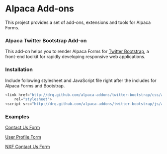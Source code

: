 Alpaca Add-ons
=============

This project provides a set of add-ons, extensions and tools for Alpaca Forms.

### Alpaca Twitter Bootstrap Add-on

This add-on helps you to render Alpaca Forms for [Twitter Bootstrap](http://twitter.github.com/bootstrap/), a front-end toolkit for rapidly developing responsive
web applications.

### Installation

Include following stylesheet and JavaScript file right after the includes for Alpaca Forms and Bootstrap.

```javascript
<link href="http://drq.github.com/alpaca-addons/twitter-bootstrap/css/alpaca-twitter-bootstrap.min.css"
    rel="stylesheet">
<script src="http://drq.github.com/alpaca-addons/twitter-bootstrap/js/alpaca-twitter-bootstrap.min.js"></script>
```

### Examples

[Contact Us Form](http://drq.github.com/alpaca-addons/twitter-bootstrap/examples/contact-us.html)

[User Profile Form](http://drq.github.com/alpaca-addons/twitter-bootstrap/examples/user-profile.html)

[NXF Contact Us Form](http://www.nxfinc.com/contact.html)
